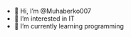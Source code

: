 - 👋 Hi, I’m @Muhaberko007
- 👀 I’m interested in IT
- 🌱 I’m currently learning programming


<!---
Muhaberko007/Muhaberko007 is a ✨ special ✨ repository because its `README.md` (this file) appears on your GitHub profile.
You can click the Preview link to take a look at your changes.
--->
